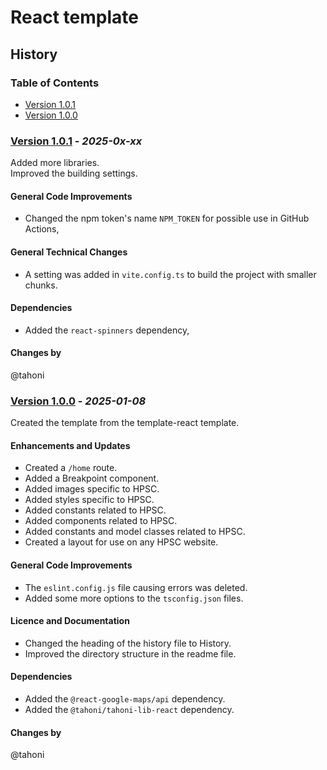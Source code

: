 # React template
## History

### Table of Contents
- [Version 1.0.1](#version-101---_2025-0x-xx_)
- [Version 1.0.0](#version-100---_2025-01-08_)


### [Version 1.0.1](https://github.com/tahoni/template-react/releases/tag/version-1.0.1) - _2025-0x-xx_
Added more libraries.<br/>
Improved the building settings.<br/>

#### General Code Improvements
- Changed the npm token's name `NPM_TOKEN` for possible use in GitHub Actions,

#### General Technical Changes
- A setting was added in `vite.config.ts` to build the project with smaller chunks.

#### Dependencies
- Added the `react-spinners` dependency,

#### Changes by
@tahoni

### [Version 1.0.0](https://github.com/tahoni/template-react/releases/tag/version-1.0.0) - _2025-01-08_
Created the template from the template-react template.<br/>

#### Enhancements and Updates
- Created a `/home` route.
- Added a Breakpoint component.
- Added images specific to HPSC.
- Added styles specific to HPSC.
- Added constants related to HPSC.
- Added components related to HPSC.
- Added constants and model classes related to HPSC.
- Created a layout for use on any HPSC website.

#### General Code Improvements
- The `eslint.config.js` file causing errors was deleted.
- Added some more options to the `tsconfig.json` files.

#### Licence and Documentation
- Changed the heading of the history file to History.
- Improved the directory structure in the readme file.

#### Dependencies
- Added the `@react-google-maps/api` dependency.
- Added the `@tahoni/tahoni-lib-react` dependency.

#### Changes by
@tahoni
